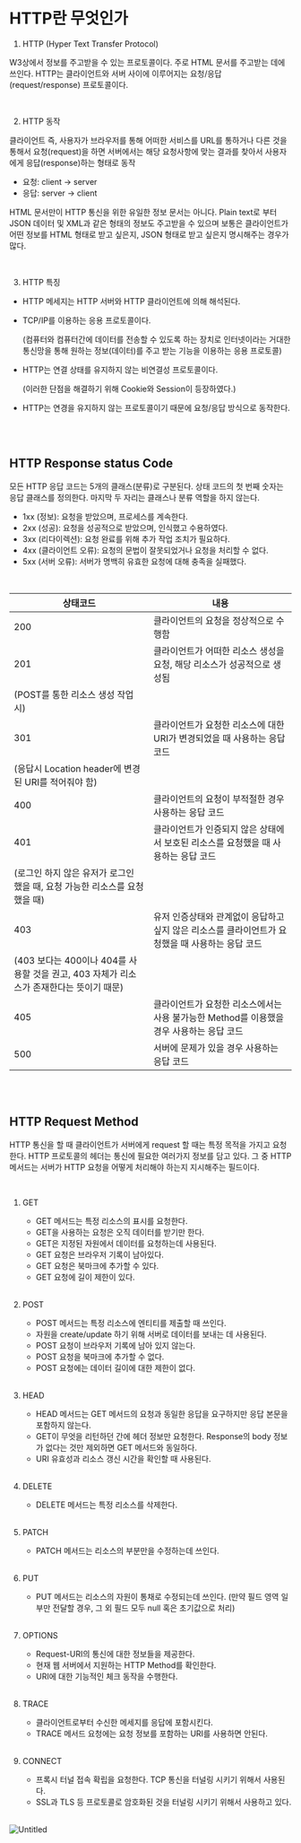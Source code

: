 # HTTP란 무엇인가

1. HTTP (Hyper Text Transfer Protocol)

W3상에서 정보를 주고받을 수 있는 프로토콜이다. 주로 HTML 문서를 주고받는 데에 쓰인다. HTTP는 클라이언트와 서버 사이에 이루어지는 요청/응답(request/response) 프로토콜이다.

<br>

2. HTTP 동작

클라이언트 즉, 사용자가 브라우저를 통해 어떠한 서비스를 URL를 통하거나 다른 것을 통해서 요청(request)을 하면 서버에서는 해당 요청사항에 맞는 결과를 찾아서 사용자에게 응답(response)하는 형태로 동작

- 요청: client → server
- 응답: server → client

HTML 문서만이 HTTP 통신을 위한 유일한 정보 문서는 아니다. Plain text로 부터 JSON 데이터 및 XML과 같은 형태의 정보도 주고받을 수 있으며 보통은 클라이언트가 어떤 정보를 HTML 형태로 받고 싶은지, JSON 형태로 받고 싶은지 명시해주는 경우가 많다.

<br>

3. HTTP 특징
- HTTP 메세지는 HTTP 서버와 HTTP 클라이언트에 의해 해석된다.
- TCP/IP를 이용하는 응용 프로토콜이다.
    
    (컴퓨터와 컴퓨터간에 데이터를 전송할 수 있도록 하는 장치로 인터넷이라는 거대한 통신망을 통해 원하는 정보(데이터)를 주고 받는 기능을 이용하는 응용 프로토콜)
    
- HTTP는 연결 상태를 유지하지 않는 비연결성 프로토콜이다.
    
    (이러한 단점을 해결하기 위해 Cookie와 Session이 등장하였다.)
    
- HTTP는 연경을 유지하지 않는 프로토콜이기 때문에 요청/응답 방식으로 동작한다.

<br>
<br>


## HTTP Response status Code

모든 HTTP 응답 코드는 5개의 클래스(분류)로 구분된다. 상태 코드의 첫 번째 숫자는 응답 클래스를 정의한다. 마지막 두 자리는 클래스나 분류 역할을 하지 않는다.

- 1xx (정보): 요청을 받았으며, 프로세스를 계속한다.
- 2xx (성공): 요청을 성공적으로 받았으며, 인식했고 수용하였다.
- 3xx (리다이렉션): 요청 완료를 위해 추가 작업 조치가 필요하다.
- 4xx (클라이언트 오류): 요청의 문법이 잘못되었거나 요청을 처리할 수 없다.
- 5xx (서버 오류): 서버가 명백히 유효한 요청에 대해 충족을 실패했다.

<br>

| 상태코드 | 내용 |
| --- | --- |
| 200 | 클라이언트의 요청을 정상적으로 수행함 |
| 201 | 클라이언트가 어떠한 리소스 생성을 요청, 해당 리소스가 성공적으로 생성됨
(POST를 통한 리소스 생성 작업 시) |
| 301 | 클라이언트가 요청한 리소스에 대한 URI가 변경되었을 때 사용하는 응답 코드
(응답시 Location header에 변경된 URI를 적어줘야 함) |
| 400 | 클라이언트의 요청이 부적절한 경우 사용하는 응답 코드 |
| 401 | 클라이언트가 인증되지 않은 상태에서 보호된 리소스를 요청했을 때 사용하는 응답 코드
(로그인 하지 않은 유저가 로그인 했을 때, 요청 가능한 리소스를 요청했을 때) |
| 403 | 유저 인증상태와 관계없이 응답하고 싶지 않은 리소스를 클라이언트가 요청했을 때 사용하는 응답 코드
(403 보다는 400이나 404를 사용할 것을 권고, 403 자체가 리소스가 존재한다는 뜻이기 때문) |
| 405 | 클라이언트가 요청한 리소스에서는 사용 불가능한 Method를 이용했을 경우 사용하는 응답 코드 |
| 500 | 서버에 문제가 있을 경우 사용하는 응답 코드 |

<br>
<br>

## HTTP Request Method

HTTP 통신을 할 때 클라이언트가 서버에게 request 할 때는 특정 목적을 가지고 요청한다. HTTP 프로토콜의 헤더는 통신에 필요한 여러가지 정보를 담고 있다. 그 중 HTTP 메서드는 서버가 HTTP 요청을 어떻게 처리해야 하는지 지시해주는 필드이다.

<br>

1. GET
    - GET 메서드는 특정 리소스의 표시를 요청한다.
    - GET을 사용하는 요청은 오직 데이터를 받기만 한다.
    - GET은 지정된 자원에서 데이터를 요청하는데 사용된다.
    - GET 요청은 브라우저 기록이 남아있다.
    - GET 요청은 북마크에 추가할 수 있다.
    - GET 요청에 길이 제한이 있다.

    <br>    
    
2. POST
    - POST 메서드는 특정 리소스에 엔티티를 제출할 때 쓰인다.
    - 자원을 create/update 하기 위해 서버로 데이터를 보내는 데 사용된다.
    - POST 요청이 브라우저 기록에 남아 있지 않는다.
    - POST 요청을 북마크에 추가할 수 없다.
    - POST 요청에는 데이터 길이에 대한 제한이 없다.

    <br>
    
3. HEAD
    - HEAD 메서드는 GET 메서드의 요청과 동일한 응답을 요구하지만 응답 본문을 포함하지 않는다.
    - GET이 무엇을 리턴하던 간에 헤더 정보만 요청한다. Response의 body 정보가 없다는 것만 제외하면 GET 메서드와 동일하다.
    - URI 유효성과 리소스 갱신 시간을 확인할 때 사용된다.

    <br>
    
4. DELETE
    - DELETE 메서드는 특정 리소스를 삭제한다.

    <br>
    
5. PATCH
    - PATCH 메서드는 리소스의 부분만을 수정하는데 쓰인다.

    <br>
    
6. PUT
    - PUT 메서드는 리소스의 자원이 통채로 수정되는데 쓰인다. (만약 필드 영역 일부만 전달할 경우, 그 외 필드 모두 null 혹은 초기값으로 처리)

    <br>
    
7. OPTIONS
    - Request-URI의 통신에 대한 정보들을 제공한다.
    - 현재 웹 서버에서 지원하는 HTTP Method를 확인한다.
    - URI에 대한 기능적인 체크 동작을 수행한다.

    <br>
    
8. TRACE
    - 클라이언트로부터 수신한 메세지를 응답에 포함시킨다.
    - TRACE 메서드 요청에는 요청 정보를 포함하는 URI를 사용하면 안된다.

    <br>
    
9. CONNECT
    - 프록시 터널 접속 확립을 요청한다. TCP 통신을 터널링 시키기 위해서 사용된다.
    - SSL과 TLS 등 프로토콜로 암호화된 것을 터널링 시키기 위해서 사용하고 있다.

    <br>
    

![Untitled](https://user-images.githubusercontent.com/80576569/186342121-0158e72a-0540-4661-824c-ce0863075192.png)
